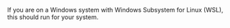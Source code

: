 If you are on a Windows system with Windows Subsystem for Linux (WSL), this should run for your system.
